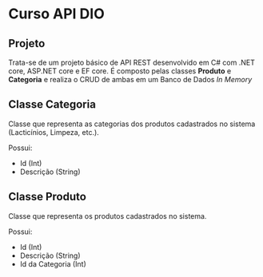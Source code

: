 # Curso API DIO

## Projeto
<p>Trata-se de um projeto básico de API REST desenvolvido em C# com .NET core, ASP.NET core e EF core. É composto pelas classes <b>Produto</b> e <b>Categoria</b> e realiza o CRUD de ambas em um Banco de Dados <em>In Memory</em></p>

## Classe Categoria
<p>Classe que representa as categorias dos produtos cadastrados no sistema (Lacticínios, Limpeza, etc.).</p>
<p>Possui:</p> 
<ul>
<li>Id (Int)</li>
<li>Descrição (String)</li>
</ul>


## Classe Produto
<p>Classe que representa os produtos cadastrados no sistema.</p>
<p>Possui:</p>
<ul>
<li>Id (Int)</li>
<li>Descrição (String)</li>
<li>Id da Categoria (Int)</li>
</ul>
